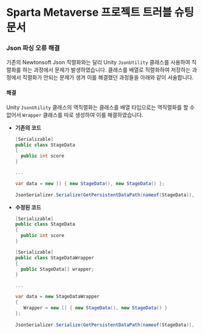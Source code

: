 # Sparta Metaverse 프로젝트 트러블 슈팅 문서

### Json 파싱 오류 해결

기존의 Newtonsoft Json 직렬화와는 달리 Unity `JsonUtility` 클래스를 사용하여 직렬화를 하는 과정에서 문제가 발생하였습니다. 클래스를 배열로 직렬화하여 저장하는 과정에서 직렬화가 안되는 문제가 생겨 이를 해결했던 과정들을 아래와 같이 서술합니다.

#### 해결

Unity `JsonUtility` 클래스의 역직렬화는 클래스를 배열 타입으로는 역직렬화를 할 수 없어서 `Wrapper` 클래스를 따로 생성하여 이를 해결하였습니다.

- **기존의 코드**
  
  ```csharp
  [Serializable]
  public class StageData
  {
    public int score
  }
  
  ...
  
  var data = new [] { new StageData(), new StageData() };
                  
  JsonSerializer.Serialize(GetPersistentDataPath(nameof(StageData)), data);
  ```
- **수정된 코드**
  
  ```csharp
  [Serializable]
  public class StageData
  {
    public int score
  }
  
  [Serializable]
  public class StageDataWrapper
  {
    public StageData[] wrapper;
  }
  
  ...
  
  var data = new StageDataWrapper
  {
     Wrapper = new [] { new StageData(), new StageData() }
  };
                  
  JsonSerializer.Serialize(GetPersistentDataPath(nameof(StageData)), data);
  ```
